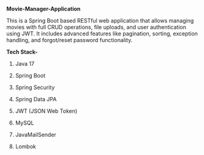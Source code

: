 **Movie-Manager-Application**

This is a Spring Boot based RESTful web application that allows managing movies with full CRUD operations, file uploads, and user authentication using JWT. 
It includes advanced features like pagination, sorting, exception handling, and forgot/reset password functionality.

**Tech Stack-**

  1. Java 17

  2. Spring Boot

  3. Spring Security

  4. Spring Data JPA

  5. JWT (JSON Web Token)

  6. MySQL

  7. JavaMailSender

  8. Lombok

